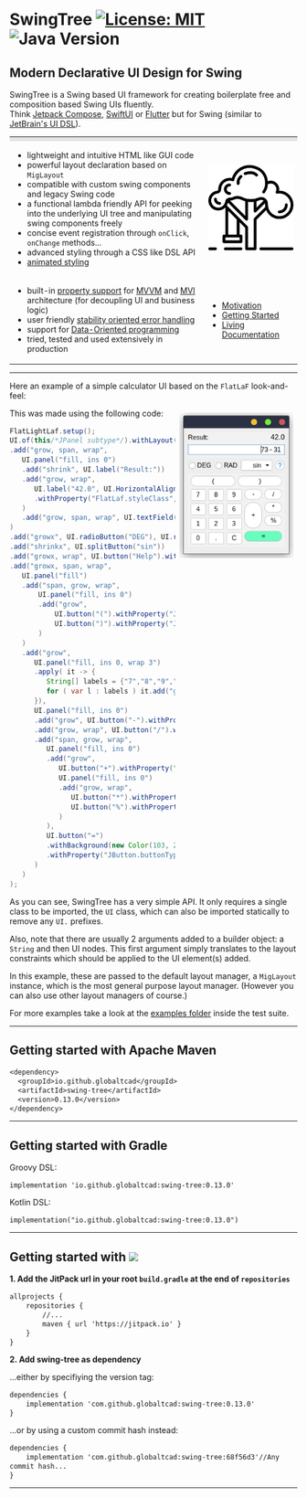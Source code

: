 
# SwingTree [![License: MIT](https://img.shields.io/badge/License-MIT-yellow.svg)](https://opensource.org/licenses/MIT) ![Java Version](https://img.shields.io/static/v1.svg?label=Java&message=8%2B&color=blue) #
## Modern Declarative UI Design for Swing ##

SwingTree is a Swing based UI framework for creating boilerplate free 
and composition based Swing UIs fluently. <br>
Think [Jetpack Compose](https://developer.android.com/jetpack/compose), [SwiftUI](https://developer.apple.com/xcode/swiftui/) or [Flutter](https://flutter.dev) but for Swing 
(similar to [JetBrain's UI DSL](https://plugins.jetbrains.com/docs/intellij/kotlin-ui-dsl-version-2.html#ui-dsl-basics)).

<table>
<tr>
<th style="background-color: rgba(0,0,0,10%);">
</th>
<th style="background-color: rgba(0,0,0,10%);">
</th>
</tr>
<tr>
<td> 

- lightweight and intuitive HTML like GUI code
- powerful layout declaration based on `MigLayout`
- compatible with custom swing components and legacy Swing code
- a functional lambda friendly API for peeking into the underlying UI tree and manipulating swing components freely
- concise event registration through `onClick`, `onChange` methods...
- advanced styling through a CSS like DSL API
- [animated styling](docs/markdown/An-Advanced-Style-Animation.md)

</td>
<td>
	
<img href="https://www.flaticon.com/free-icons/swing" title="swing icons" src="docs/img/swing.png" style="width:200px;"/>
</td>
</tr>
<tr>
<td> 

- built-in [property support](https://github.com/globaltcad/sprouts) 
  for [MVVM](docs/markdown/Advanced-MVVM.md) and [MVI](docs/markdown/Functional-MVVM.md) architecture
  (for decoupling UI and business logic)
- user friendly [stability oriented error handling](docs/markdown/Sane-Error-Handling.md)
- support for [Data-Oriented programming](Data-Oriented-SwingTree.md)
- tried, tested and used extensively in production

</td>
<td>

- [Motivation](docs/markdown/Motivation.md)
- [Getting Started](docs/markdown/Climbing-Swing-Tree.md)
- [Living Documentation](https://globaltcad.github.io/swing-tree/)

</td>
</tr>
</table>


---

Here an example of a simple calculator UI based on the `FlatLaF` look-and-feel:

<img href="" title="example" src="docs/img/simple-example.png" style="float:right;width:200px;margin:0.5em;"/>

This was made using the following code:

```java
FlatLightLaf.setup();
UI.of(this/*JPanel subtype*/).withLayout("fill, insets 10")
.add("grow, span, wrap",
   UI.panel("fill, ins 0")
   .add("shrink", UI.label("Result:"))
   .add("grow, wrap",
      UI.label("42.0", UI.HorizontalAlignment.RIGHT)
      .withProperty("FlatLaf.styleClass", "large")
   )
   .add("grow, span, wrap", UI.textField(HorizontalAlignment.RIGHT, "73 - 31"))
)
.add("growx", UI.radioButton("DEG"), UI.radioButton("RAD"))
.add("shrinkx", UI.splitButton("sin"))
.add("growx, wrap", UI.button("Help").withProperty("JButton.buttonType", "help"))
.add("growx, span, wrap",
   UI.panel("fill")
   .add("span, grow, wrap",
       UI.panel("fill, ins 0")
       .add("grow",
           UI.button("(").withProperty("JButton.buttonType", "roundRect"),
           UI.button(")").withProperty("JButton.buttonType", "roundRect")
       )
   )
   .add("grow",
      UI.panel("fill, ins 0, wrap 3")
      .apply( it -> {
         String[] labels = {"7","8","9","4","5","6","1","2","3","0",".","C"};
         for ( var l : labels ) it.add("grow", UI.button(l));
      }),
      UI.panel("fill, ins 0")
      .add("grow", UI.button("-").withProperty("JButton.buttonType", "roundRect"))
      .add("grow, wrap", UI.button("/").withProperty("JButton.buttonType", "roundRect"))
      .add("span, grow, wrap",
         UI.panel("fill, ins 0")
         .add("grow", 
            UI.button("+").withProperty("JButton.buttonType", "roundRect"),
            UI.panel("fill, ins 0")
            .add("grow, wrap",
               UI.button("*").withProperty("JButton.buttonType", "roundRect"),
               UI.button("%").withProperty("JButton.buttonType", "roundRect")
            )
         ),
         UI.button("=")
         .withBackground(new Color(103, 255, 190))
         .withProperty("JButton.buttonType", "roundRect")
      )
   )
);
```

As you can see, SwingTree has a very simple API. It only requires a
single class to be imported, the `UI` class, which can also be imported
statically to remove any `UI.` prefixes.

Also, note that there are usually 2 arguments
added to a builder object:
a `String` and then UI nodes.
This first argument simply translates
to the layout constraints which should be applied
to the UI element(s) added.

In this example, these are passed to the default layout manager, 
a `MigLayout` instance,
which is the most general purpose layout manager.
(However you can also use other layout managers of course.)

For more examples take a look at the <a href="src/test/groovy/swingtree/examples">examples folder</a> inside the test suite.

---

## Getting started with Apache Maven ##

```
<dependency>
  <groupId>io.github.globaltcad</groupId>
  <artifactId>swing-tree</artifactId>
  <version>0.13.0</version>
</dependency>
```

---

## Getting started with Gradle ##
Groovy DSL:
```
implementation 'io.github.globaltcad:swing-tree:0.13.0'
```
Kotlin DSL:
```
implementation("io.github.globaltcad:swing-tree:0.13.0")
```
---

## Getting started with [![](https://jitpack.io/v/globaltcad/swing-tree.svg)](https://jitpack.io/#globaltcad/swing-tree) ##
**1. Add the JitPack url in your root `build.gradle` at the end of `repositories`**
```
allprojects {
	repositories {
		//...
		maven { url 'https://jitpack.io' }
	}
}
```
**2. Add swing-tree as dependency**

...either by specifiying the version tag:
```
dependencies {
	implementation 'com.github.globaltcad:swing-tree:0.13.0'
}
```
...or by using a custom commit hash instead:
```
dependencies {
	implementation 'com.github.globaltcad:swing-tree:68f56d3'//Any commit hash...
}
```
---

